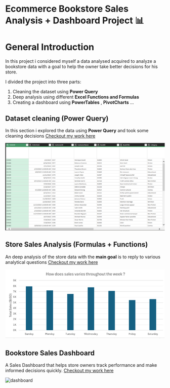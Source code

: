 # Ecommerce Bookstore Sales Analysis + Dashboard Project 📊

# General Introduction

In this project i considered myself a data analysed acquired to analyze a bookstore data with a goal to help the owner take better decisions for his store.

I divided the project into three parts:

1. Cleaning the dataset using **Power Query**
2. Deep analysis using different **Excel Functions and Formulas**
3. Creating a dashboard using **PowerTables** , **PivotCharts** ...

## Dataset cleaning (Power Query)

In this section i explored the data using **Power Query** and took some cleaning decisions
[Checkout my work here](/Project_0_cleaning)

![Project 0 Photo](/images/project_0_photo_last.png)

## Store Sales Analysis (Formulas + Functions)

An deep analysis of the store data with the **main goal** is to reply to various analytical questions
[Checkout my work here](/Project_2_analysis)

![Project 1 Photo](/images/project_1_photo.png)

## Bookstore Sales Dashboard

A Sales Dashboard that helps store owners track performance and make informed decisions quickly.
[Checkout my work here](/Project_2_dashboard)

<img width="1892" height="855" alt="dashboard" src="https://github.com/user-attachments/assets/76ccd125-a462-445f-8f96-d6f0ee0e9d42" />
